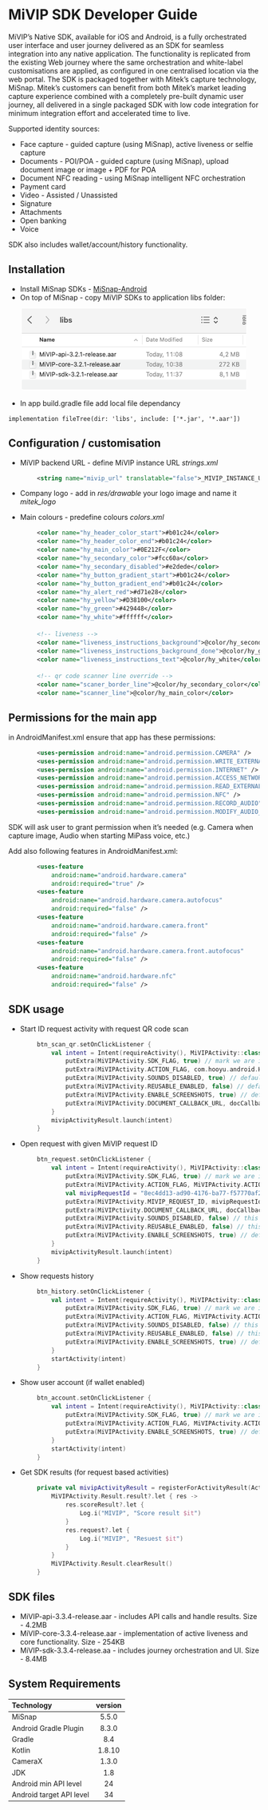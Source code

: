 # MiVIP SDK Developer Guide

MiVIP’s Native SDK, available for iOS and Android, is a fully orchestrated user interface and user journey delivered as an SDK for seamless integration into any native application. The functionality is replicated from the existing Web journey where the same orchestration and white-label customisations are applied, as configured in one centralised location via the web portal. The SDK is packaged together with Mitek’s capture technology, MiSnap. Mitek’s customers can benefit from both Mitek’s market leading capture experience combined with a completely pre-built dynamic user journey, all delivered in a single packaged SDK with low code integration for minimum integration effort and accelerated time to live.

Supported identity sources:

* Face capture - guided capture (using MiSnap), active liveness or selfie capture
* Documents - POI/POA - guided capture (using MiSnap), upload document image or image + PDF for POA
* Document NFC reading - using MiSnap intelligent NFC orchestration
* Payment card
* Video - Assisted / Unassisted
* Signature
* Attachments
* Open banking
* Voice

SDK also includes wallet/account/history functionality.


## Installation

* Install MiSnap SDKs - [MiSnap-Android](https://github.com/Mitek-Systems/MiSnap-Android)
* On top of MiSnap - copy MiVIP SDKs to application libs folder:

<center>

![Screenshot 2024-02-22 at 12.13.15.png](images/files.png)

</center>

* In app build.gradle file add local file dependancy

```
implementation fileTree(dir: 'libs', include: ['*.jar', '*.aar'])
```

## Configuration / customisation

* MiVIP backend URL - define MiVIP instance URL _strings.xml_

``` xml
        <string name="mivip_url" translatable="false">_MIVIP_INSTANCE_URL_</string>
```

* Company logo - add in _res/drawable_ your logo image and name it _mitek_logo_

* Main colours - predefine colours _colors.xml_

``` xml
        <color name="hy_header_color_start">#b01c24</color>
        <color name="hy_header_color_end">#b01c24</color>
        <color name="hy_main_color">#0E212F</color>
        <color name="hy_secondary_color">#fcc60a</color>
        <color name="hy_secondary_disabled">#e2dede</color>
        <color name="hy_button_gradient_start">#b01c24</color>
        <color name="hy_button_gradient_end">#b01c24</color>
        <color name="hy_alert_red">#d71e28</color>
        <color name="hy_yellow">#D38100</color>
        <color name="hy_green">#429448</color>
        <color name="hy_white">#ffffff</color>
        
        <!-- liveness -->
        <color name="liveness_instructions_background">@color/hy_secondary_color</color>
        <color name="liveness_instructions_background_done">@color/hy_green</color>
        <color name="liveness_instructions_text">@color/hy_white</color>
        
        <!-- qr code scanner line override -->
        <color name="scaner_border_line">@color/hy_secondary_color</color>
        <color name="scanner_line">@color/hy_main_color</color>
```


## Permissions for the main app
in AndroidManifest.xml ensure that app has these permissions:
``` xml
        <uses-permission android:name="android.permission.CAMERA" />
        <uses-permission android:name="android.permission.WRITE_EXTERNAL_STORAGE" />
        <uses-permission android:name="android.permission.INTERNET" />
        <uses-permission android:name="android.permission.ACCESS_NETWORK_STATE" />
        <uses-permission android:name="android.permission.READ_EXTERNAL_STORAGE" />
        <uses-permission android:name="android.permission.NFC" />
        <uses-permission android:name="android.permission.RECORD_AUDIO" />
        <uses-permission android:name="android.permission.MODIFY_AUDIO_SETTINGS" />
```

SDK will ask user to grant permission when it’s needed (e.g. Camera when capture image, Audio when starting MiPass voice, etc.)

Add also following features in AndroidManifest.xml:
``` xml
    	<uses-feature
            android:name="android.hardware.camera"
            android:required="true" />
        <uses-feature
            android:name="android.hardware.camera.autofocus"
            android:required="false" />
        <uses-feature
            android:name="android.hardware.camera.front"
            android:required="false" />
        <uses-feature
            android:name="android.hardware.camera.front.autofocus"
            android:required="false" />
        <uses-feature
            android:name="android.hardware.nfc"
            android:required="false" />
```

## SDK usage

* Start ID request activity with request QR code scan

``` kotlin
        btn_scan_qr.setOnClickListener {
            val intent = Intent(requireActivity(), MiVIPActivity::class.java).apply {
                putExtra(MiVIPActivity.SDK_FLAG, true) // mark we are in SDK mode
                putExtra(MiVIPActivity.ACTION_FLAG, com.hooyu.android.HooyuActivity.ACTION_QR) // go to QR screen
                putExtra(MiVIPActivity.SOUNDS_DISABLED, true) // default is False
                putExtra(MiVIPActivity.REUSABLE_ENABLED, false) // default is False
                putExtra(MiVIPActivity.ENABLE_SCREENSHOTS, true) // default is false
                putExtra(MiVIPActivity.DOCUMENT_CALLBACK_URL, docCallbackUrl) // if want to receive server callback at document processing
            }
            mivipActivityResult.launch(intent)
        }
```

* Open request with given MiVIP request ID

``` kotlin
        btn_request.setOnClickListener {
            val intent = Intent(requireActivity(), MiVIPActivity::class.java).apply {
                putExtra(MiVIPActivity.SDK_FLAG, true) // mark we are in SDK mode
                putExtra(MiVIPActivity.ACTION_FLAG, MiVIPActivity.ACTION_REQUEST) // open request
                val mivipRequestId = "8ec4dd13-ad90-4176-ba77-f57770af291d"
                putExtra(MiVIPActivity.MIVIP_REQUEST_ID, mivipRequestId) // ID request
                putExtra(MiVIPctivity.DOCUMENT_CALLBACK_URL, docCallbackUrl) // if want to receive server callback at document processing
                putExtra(MiVIPActivity.SOUNDS_DISABLED, false) // this is the default value (sounds on)
                putExtra(MiVIPActivity.REUSABLE_ENABLED, false) // this is the default value (wallet off)
                putExtra(MiVIPActivity.ENABLE_SCREENSHOTS, true) // default is false
            }
            mivipActivityResult.launch(intent)
        }
```

* Show requests history

``` kotlin
        btn_history.setOnClickListener {
            val intent = Intent(requireActivity(), MiVIPActivity::class.java).apply {
                putExtra(MiVIPActivity.SDK_FLAG, true) // mark we are in SDK mode
                putExtra(MiVIPActivity.ACTION_FLAG, MiVIPActivity.ACTION_HISTORY) // go to history screen
                putExtra(MiVIPActivity.SOUNDS_DISABLED, false) // this is the default value
                putExtra(MiVIPActivity.REUSABLE_ENABLED, false) // this is the default value
                putExtra(MiVIPActivity.ENABLE_SCREENSHOTS, true) // default is false
            }
            startActivity(intent)
        }
```

* Show user account (if wallet enabled)

``` kotlin
        btn_account.setOnClickListener {
            val intent = Intent(requireActivity(), MiVIPActivity::class.java).apply {
                putExtra(MiVIPActivity.SDK_FLAG, true) // mark we are in SDK mode
                putExtra(MiVIPActivity.ACTION_FLAG, MiVIPActivity.ACTION_ACCOUNT) // go to account screen
                putExtra(MiVIPActivity.ENABLE_SCREENSHOTS, true) // default is false
            }
            startActivity(intent)
        }
```

* Get SDK results (for request based activities)

``` kotlin
        private val mivipActivityResult = registerForActivityResult(ActivityResultContracts.StartActivityForResult()) {
            MiVIPActivity.Result.result?.let { res ->
                res.scoreResult?.let {
                    Log.i("MIVIP", "Score result $it")
                }
                res.request?.let {
                    Log.i("MIVIP", "Resuest $it")
                }
            }
            MiVIPActivity.Result.clearResult()
        }
```

## SDK files
* MiVIP-api-3.3.4-release.aar - includes API calls and handle results. Size - 4.2MB
* MiVIP-core-3.3.4-release.aar - implementation of active liveness and core functionality. Size - 254KB
* MiVIP-sdk-3.3.4-release.aa - includes journey orchestration and UI. Size - 8.4MB

## System Requirements

<center>

| Technology | version |
| :--- | :---: |
| MiSnap | 5.5.0 |
| Android Gradle Plugin | 8.3.0 |
| Gradle | 8.4 |
| Kotlin | 1.8.10 |
| CameraX | 1.3.0 |
| JDK | 1.8 |
| Android min API level | 24 |
| Android target API level | 34 |

</center>
